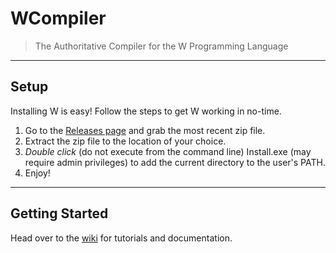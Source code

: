 # WCompiler
>	The Authoritative Compiler for the W Programming Language  
---  
##  Setup  
Installing W is easy! Follow the steps to get W working in no-time.  
  1. Go to the [Releases page](https://github.com/wessupermare/WCompiler/releases) and grab the most recent zip file.  
  2. Extract the zip file to the location of your choice.  
  3. _Double click_ (do not execute from the command line) Install.exe (may require admin privileges) to add the current directory to the user's PATH.  
  4. Enjoy!  
---  
##  Getting Started  
Head over to the [wiki](https://github.com/wessupermare/WCompiler/wiki) for tutorials and documentation.
